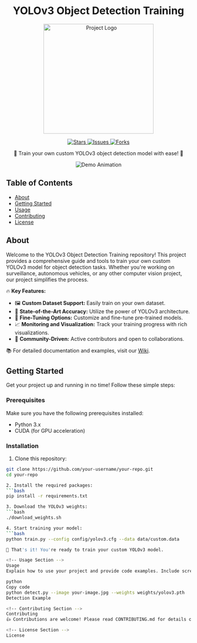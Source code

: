 <!-- Project Title -->
<h1 align="center">YOLOv3 Object Detection Training</h1>

<p align="center">
  <img src="your-logo.png" alt="Project Logo" width="300" height="300">
</p>

<!-- Shields -->
<p align="center">
  <a href="https://github.com/your-username/your-repo/stargazers">
    <img src="https://img.shields.io/github/stars/your-username/your-repo?style=for-the-badge" alt="Stars">
  </a>
  <a href="https://github.com/your-username/your-repo/issues">
    <img src="https://img.shields.io/github/issues/your-username/your-repo?style=for-the-badge" alt="Issues">
  </a>
  <a href="https://github.com/your-username/your-repo/network/members">
    <img src="https://img.shields.io/github/forks/your-username/your-repo?style=for-the-badge" alt="Forks">
  </a>
</p>

<!-- Project Description -->
<p align="center">
  🚀 Train your own custom YOLOv3 object detection model with ease! 🌟
</p>

<!-- Screenshots or GIFs -->
<p align="center">
  <img src="animation.gif" alt="Demo Animation">
</p>

<!-- Table of Contents -->
## Table of Contents

- [About](#about)
- [Getting Started](#getting-started)
- [Usage](#usage)
- [Contributing](#contributing)
- [License](#license)

<!-- About Section -->
## About

Welcome to the YOLOv3 Object Detection Training repository! This project provides a comprehensive guide and tools to train your own custom YOLOv3 model for object detection tasks. Whether you're working on surveillance, autonomous vehicles, or any other computer vision project, our project simplifies the process.

🔥 **Key Features:**

- 🖼️ **Custom Dataset Support:** Easily train on your own dataset.
- 🚁 **State-of-the-Art Accuracy:** Utilize the power of YOLOv3 architecture.
- 🧪 **Fine-Tuning Options:** Customize and fine-tune pre-trained models.
- 📈 **Monitoring and Visualization:** Track your training progress with rich visualizations.
- 🤝 **Community-Driven:** Active contributors and open to collaborations.

📚 For detailed documentation and examples, visit our [Wiki](wiki-link).

<!-- Getting Started Section -->
## Getting Started

Get your project up and running in no time! Follow these simple steps:

### Prerequisites

Make sure you have the following prerequisites installed:

- Python 3.x
- CUDA (for GPU acceleration)

### Installation

1. Clone this repository:

```bash
git clone https://github.com/your-username/your-repo.git
cd your-repo

2. Install the required packages:
```bash
pip install -r requirements.txt

3. Download the YOLOv3 weights:
```bash
./download_weights.sh

4. Start training your model:
```bash
python train.py --config config/yolov3.cfg --data data/custom.data

🎉 That's it! You're ready to train your custom YOLOv3 model.

<!-- Usage Section -->
Usage
Explain how to use your project and provide code examples. Include screenshots or GIFs if possible.

python
Copy code
python detect.py --image your-image.jpg --weights weights/yolov3.pth
Detection Example

<!-- Contributing Section -->
Contributing
👍 Contributions are welcome! Please read CONTRIBUTING.md for details on how to contribute to this project.

<!-- License Section -->
License
